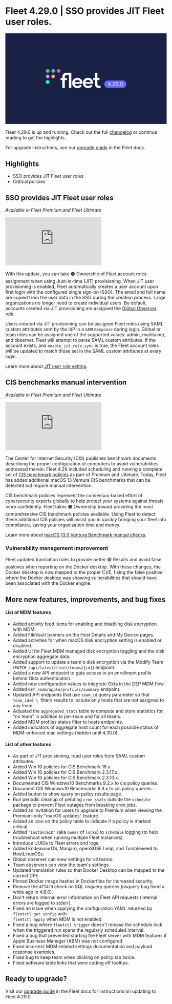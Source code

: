 # Fleet 4.29.0 | SSO provides JIT Fleet user roles.

![Fleet 4.29.0](../website/assets/images/articles/fleet-4.29.0-1600x900@2x.png)

Fleet 4.29.0 is up and running. Check out the full [changelog](https://github.com/fleetdm/fleet/releases/tag/fleet-v4.29.0) or continue reading to get the highlights.

For upgrade instructions, see our [upgrade guide](https://fleetdm.com/docs/deploying/upgrading-fleet) in the Fleet docs.

## Highlights

*   SSO provides JIT Fleet user roles
*   Critical policies


## SSO provides JIT Fleet user roles

_Available in Fleet Premium and Fleet Ultimate_

<div purpose="embedded-content">
    <iframe src="https://www.youtube.com/embed/5QuPuDfRMmY" title="YouTube video player" frameborder="0" allow="accelerometer; autoplay; clipboard-write; encrypted-media; gyroscope; picture-in-picture; web-share" allowfullscreen></iframe>
</div>

With this update, you can take 🟠 Ownership of Fleet account roles assignment when using  Just-in-time (JIT) provisioning. When JIT user provisioning is enabled, Fleet automatically creates a user account upon first login with the configured single sign-on (SSO). The email and full name are copied from the user data in the SSO during the creation process. Large organizations no longer need to create individual users. By default, accounts created via JIT provisioning are assigned the [Global Observer role](https://fleetdm.com/docs/using-fleet/permissions).

Users created via JIT provisioning can be assigned Fleet roles using SAML custom attributes sent by the IdP in a `SAMLResponse` during login. Global or team roles can be assigned one of the supported values: admin, maintainer, and observer. Fleet will attempt to parse SAML custom attributes. If the account exists, and `enable_jit_role_sync` is true, the Fleet account roles will be updated to match those set in the SAML custom attributes at every login.

Learn more about [JIT user role setting](https://fleetdm.com/docs/deploying/configuration#just-in-time-jit-user-provisioning).

<call-to-action preset="premium-upgrade"></call-to-action>

## CIS benchmarks manual intervention

_Available in Fleet Premium and Fleet Ultimate_

<div purpose="embedded-content">
    <iframe src="https://www.youtube.com/embed/9h38yEIuE6c" title="YouTube video player" frameborder="0" allow="accelerometer; autoplay; clipboard-write; encrypted-media; gyroscope; picture-in-picture; web-share" allowfullscreen></iframe>
</div>

The Center for Internet Security (CIS) publishes benchmark documents describing the proper configuration of computers to avoid vulnerabilities addressed therein. Fleet 4.28 included scheduling and running a complete set of [CIS benchmark policies](https://fleetdm.com/docs/using-fleet/cis-benchmarks) as part of Premium and Ultimate. Today, Fleet has added additional macOS 13 Ventura CIS benchmarks that can be detected but require manual intervention.

CIS benchmark policies represent the consensus-based effort of cybersecurity experts globally to help protect your systems against threats more confidently. Fleet takes 🟠 Ownership toward providing the most comprehensive CIS benchmark policies available. Using Fleet to detect these additional CIS policies will assist you in quickly bringing your fleet into compliance, saving your organization time and money.

Learn more about [macOS 13.0 Ventura Benchmark manual checks](https://fleetdm.com/docs/using-fleet/cis-benchmarks#mac-os-13-0-ventura-benchmark-manual-checks-that-require-customer-decision).

### Vulnerability management improvement

Fleet updated translation rules to provide better 🟢 Results and avoid false positives when reporting on the Docker desktop. With these changes, the Docker desktop is now mapped to the proper CVE, fixing the false positive where the Docker desktop was showing vulnerabilities that should have been associated with the Docker engine.

## More new features, improvements, and bug fixes

#### List of MDM features

* Added activity feed items for enabling and disabling disk encryption with MDM.
* Added FileVault banners on the Host Details and My Device pages.
* Added activities for when macOS disk encryption setting is enabled or disabled.
* Added UI for Fleet MDM managed disk encryption toggling and the disk encryption aggregate data.
* Added support to update a team's disk encryption via the Modify Team (`PATCH /api/latest/fleet/teams/{id}`) endpoint.
* Added a new API endpoint to gate access to an enrollment profile behind Okta authentication.
* Added new configuration values to integrate Okta in the DEP MDM flow.
* Added `GET /mdm/apple/profiles/summary` endpoint.
* Updated API endpoints that use `team_id` query parameter so that `team_id=0 \
`filters results to include only hosts that are not assigned to any team.
* Adjusted the `aggregated_stats` table to compute and store statistics for "no team" in addition to per-team and for all teams.
* Added MDM profiles status filter to hosts endpoints.
* Added indicators of aggregate host count for each possible status of MDM-enforced mac settings (hidden until 4.30.0).

<call-to-action preset="mdm-beta"></call-to-action>

#### List of other features

* As part of JIT provisioning, read user roles from SAML custom attributes.
* Added Win 10 policies for CIS Benchmark 18.x.
* Added Win 10 policies for CIS Benchmark 2.3.17.x.
* Added Win 10 policies for CIS Benchmark 2.3.10.x.
* Documented CIS Windows10 Benchmarks 9.2.x to cis policy queries.
* Document CIS Windows10 Benchmarks 9.3.x to cis policy queries.
* Added button to show query on policy results page.
* Run periodic cleanup of pending `cron_stats` outside the `schedule` package to prevent Fleet outages from breaking cron jobs.
* Added an invitation for users to upgrade to Premium when viewing the Premium-only "macOS updates" feature.
* Added an icon on the policy table to indicate if a policy is marked critical.
* Added `"instanceID"` (aka `owner` of `locks`) to `schedule` logging (to help troubleshoot when running multiple Fleet instances).
* Introduce UUIDs to Fleet errors and logs.
* Added EndeavourOS, Manjaro, openSUSE Leap, and Tumbleweed to HostLinuxOSs.
* Global observer can view settings for all teams.
* Team observers can view the team's settings.
* Updated translation rules so that Docker Desktop can be mapped to the correct CPE.
* Pinned Docker image hashes in Dockerfiles for increased security.
* Remove the `ATTACH` check on SQL osquery queries (osquery bug fixed a while ago in 4.6.0).
* Don't return internal error information on Fleet API requests (internal errors are logged to stderr).
* Fixed an issue when applying the configuration YAML returned by `fleetctl get config` with \
`fleetctl apply` when MDM is not enabled.
* Fixed a bug where `fleetctl trigger` doesn't release the schedule lock when the triggered run spans the regularly scheduled interval.
* Fixed a bug that prevented starting the Fleet server with MDM features if Apple Business Manager (ABM) was not configured.
* Fixed incorrect MDM-related settings documentation and payload response examples.
* Fixed bug to keep team when clicking on policy tab twice.
* Fixed software table links that were cutting off tooltips.

## Ready to upgrade?

Visit our [upgrade guide](https://fleetdm.com/docs/deploying/upgrading-fleet) in the Fleet docs for instructions on updating to Fleet 4.29.0.

<meta name="category" value="releases">
<meta name="authorFullName" value="JD Strong">
<meta name="authorGitHubUsername" value="spokanemac">
<meta name="publishedOn" value="2023-03-22">
<meta name="articleTitle" value="Fleet 4.29.0 | CIS benchmarks for Ventura">
<meta name="articleImageUrl" value="../website/assets/images/articles/fleet-4.29.0-800x450@2x.png">

